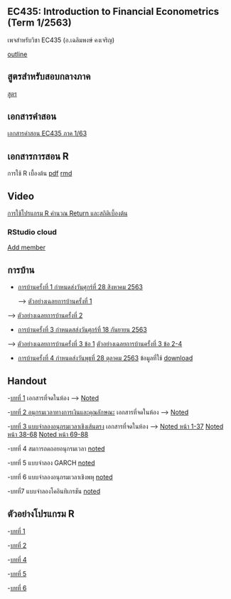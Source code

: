 ## EC435: Introduction to Financial Econometrics (Term 1/2563)
เพจสำหรับวิชา EC435 (อ.เฉลิมพงษ์ คงเจริญ)

[outline](https://github.com/chaleampong/EC435/blob/master/outline_ec435_1_63_chaleampong2.pdf)

## สูตรสำหรับสอบกลางภาค

[สูตร](https://github.com/chaleampong/EC435/blob/master/formula_for_mid.pdf)

## เอกสารคำสอน

[เอกสารคำสอน EC435 ภาค 1/63](https://github.com/chaleampong/EC435/blob/master/Chaleampong_IntroFinEcono_20200707.pdf)

## เอกสารการสอน R

การใช้ R เบื้องต้น  [pdf](https://github.com/chaleampong/EC435/blob/master/rclass_1_63.pdf) [rmd](https://github.com/chaleampong/EC435/blob/master/rclass_1_63.Rmd)

## Video

[การใช้โปรแกรม R คำนวณ Return และสถิติเบี้องต้น](https://youtu.be/aETKLqnSGXg)


### RStudio cloud 

[Add member](https://rstudio.cloud/spaces/83978/join?access_code=i%2BG0n1cuDQ%2BQzxVt116vK8fuFqQ9FPiG9iVo1Ge4)




## การบ้าน

- [การบ้านครั้งที่ 1 กำหนดส่งวันศุกร์ที่ 28 สิงหาคม 2563](https://github.com/chaleampong/EC435/blob/master/ec435_1_2563_hw1.pdf)
  
  --> [ตัวอย่างเฉลยการบ้านครั้งที่ 1](https://github.com/chaleampong/EC435/blob/master/ec435_1_2563_hw1_sol.pdf)
 
 --> [ตัวอย่างเฉลยการบ้านครั้งที่ 2](https://github.com/chaleampong/EC435/blob/master/ec435_1_2563_hw2_sol.pdf)

- [การบ้านครั้งที่ 3 กำหนดสส่งวันศุกร์ที่ 18 กันยายน 2563](https://github.com/chaleampong/EC435/blob/master/ec435_1_2563_hw3.pdf)

--> [ตัวอย่างเฉลยการบ้านครั้งที่ 3 ข้อ 1](https://github.com/chaleampong/EC435/blob/master/ec435_1_2563_hw3q1_sol.pdf)  [ตัวอย่างเฉลยการบ้านครั้งที่ 3 ข้อ 2-4](https://github.com/chaleampong/EC435/blob/master/ec435_1_2563_hw3_sol.pdf)

- [การบ้านครั้งที่ 4 กำหนดส่งวันพุธที่ 28 ตุลาคม 2563](https://github.com/chaleampong/EC435/blob/master/ec435_1_2563_hw4.pdf) ข้อมูลที่ใช้ [download](https://github.com/chaleampong/EC435/blob/master/set50_m0619.csv)

## Handout 
-[บทที่ 1](https://github.com/chaleampong/EC435/blob/master/chapter0_slide_1_62_ho.pdf) เอกสารที่จดในห้อง --> [Noted](https://github.com/chaleampong/EC435/blob/master/chapter0_slide_1_62_noted.pdf)

-[บทที่ 2 อนุกรมเวลาทางการเงินและคุณลักษณะ](https://github.com/chaleampong/EC435/blob/master/chapter2_1_63_slide_ho.pdf) เอกสารที่จดในห้อง --> [Noted](https://github.com/chaleampong/EC435/blob/master/chapter2_1_63_slide_noted.pdf)

-[บทที่ 3 แบบจำลองอนุกรมเวลาเชิงเส้นตรง](https://github.com/chaleampong/EC435/blob/master/chapter3_1_63_slide_ho.pdf) เอกสารที่จดในห้อง --> [Noted หน้า 1-37](https://github.com/chaleampong/EC435/blob/master/chapter3_1_63_slide_noted_p1_37.pdf)
[Noted หน้า 38-68](https://github.com/chaleampong/EC435/blob/master/chapter3_1_63_slide_noted_p38_68.pdf)
 [Noted หน้า 69-88](https://github.com/chaleampong/EC435/blob/master/chapter3_1_63_slide_noted_p69_88.pdf)
 
-บทที่ 4 สมการถดถอยอนุกรมเวลา [noted](https://github.com/chaleampong/EC435/blob/master/chapter4_1_63_slide_noted.pdf)

-บทที่ 5 แบบจำลอง GARCH [noted](https://github.com/chaleampong/EC435/blob/master/chapter5_1_63_slide_noted_web.pdf)

-บทที่ 6 แบบจำลองอนุกรมเวลาเชิงพหุ [noted](https://github.com/chaleampong/EC435/blob/master/chapter6_1_63_slide_noted_web.pdf)

-บทที่7 แบบจำลองโคอินทิเกรชัน [noted](https://github.com/chaleampong/EC435/blob/master/chapter7_1_63_slide_noted_web.pdf)

## ตัวอย่างโปรแกรม R

-[บทที่ 1](https://github.com/chaleampong/EC435/blob/master/chapter1_example.md)

-[บทที่ 2](https://github.com/chaleampong/EC435/blob/master/chapter2_example.md)

-[บทที่ 4](https://github.com/chaleampong/EC435/blob/master/chapter4_example.md)

-[บทที่ 5](https://github.com/chaleampong/EC435/blob/master/chapter5_example.md)

-[บทที่ 6](https://github.com/chaleampong/EC435/blob/master/chapter6_example.md)
